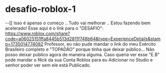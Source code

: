 # desafio-roblox-1
--[[ Isso é apenas o começo .. 
Tudo vai melhorar ..
Estou fazendo bem acelerado! 
Esse aqui é o link para o "DESAFIO": https://www.roblox.com/share?code=a06025151ffa8445b513d2811f748b64&type=ExperienceDetails&stamp=1735014774082
Professor, eu não pude mandar o link do meu Exército Brasileiro completo e "TOPADÃO" porque tinha que deixar público... Não posso deixar público agora de maneira alguma.
Caso queria ver esse "E.B" pode mandar o Nick da sua Conta Roblox para eu Adicionar no Studio e senhor poder ver sem ele está Publicado. 
